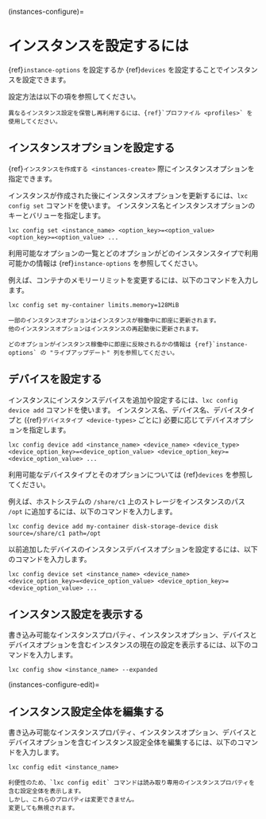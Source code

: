 (instances-configure)=
# インスタンスを設定するには

{ref}`instance-options` を設定するか {ref}`devices` を設定することでインスタンスを設定できます。

設定方法は以下の項を参照してください。

```{note}
異なるインスタンス設定を保管し再利用するには、{ref}`プロファイル <profiles>` を使用してください。
```

## インスタンスオプションを設定する

{ref}`インスタンスを作成する <instances-create>` 際にインスタンスオプションを指定できます。

インスタンスが作成された後にインスタンスオプションを更新するには、`lxc config set` コマンドを使います。
インスタンス名とインスタンスオプションのキーとバリューを指定します。

    lxc config set <instance_name> <option_key>=<option_value> <option_key>=<option_value> ...

利用可能なオプションの一覧とどのオプションがどのインスタンスタイプで利用可能かの情報は {ref}`instance-options` を参照してください。

例えば、コンテナのメモリーリミットを変更するには、以下のコマンドを入力します。

    lxc config set my-container limits.memory=128MiB

```{note}
一部のインスタンスオプションはインスタンスが稼働中に即座に更新されます。
他のインスタンスオプションはインスタンスの再起動後に更新されます。

どのオプションがインスタンス稼働中に即座に反映されるかの情報は {ref}`instance-options` の "ライブアップデート" 列を参照してください。
```

## デバイスを設定する

インスタンスにインスタンスデバイスを追加や設定するには、`lxc config device add` コマンドを使います。
インスタンス名、デバイス名、デバイスタイプと ({ref}`デバイスタイプ <device-types>` ごとに) 必要に応じてデバイスオプションを指定します。

    lxc config device add <instance_name> <device_name> <device_type> <device_option_key>=<device_option_value> <device_option_key>=<device_option_value> ...

利用可能なデバイスタイプとそのオプションについては {ref}`devices` を参照してください。

例えば、ホストシステムの `/share/c1` 上のストレージをインスタンスのパス `/opt` に追加するには、以下のコマンドを入力します。

    lxc config device add my-container disk-storage-device disk source=/share/c1 path=/opt

以前追加したデバイスのインスタンスデバイスオプションを設定するには、以下のコマンドを入力します。

    lxc config device set <instance_name> <device_name> <device_option_key>=<device_option_value> <device_option_key>=<device_option_value> ...

## インスタンス設定を表示する

書き込み可能なインスタンスプロパティ、インスタンスオプション、デバイスとデバイスオプションを含むインスタンスの現在の設定を表示するには、以下のコマンドを入力します。

    lxc config show <instance_name> --expanded

(instances-configure-edit)=
## インスタンス設定全体を編集する

書き込み可能なインスタンスプロパティ、インスタンスオプション、デバイスとデバイスオプションを含むインスタンス設定全体を編集するには、以下のコマンドを入力します。

    lxc config edit <instance_name>

```{note}
利便性のため、`lxc config edit` コマンドは読み取り専用のインスタンスプロパティを含む設定全体を表示します。
しかし、これらのプロパティは変更できません。
変更しても無視されます。
```
